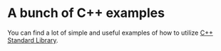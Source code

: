 # A bunch of C++ examples
 
You can find a lot of simple and useful examples of how to utilize [C++ Standard Library](https://en.cppreference.com/w/cpp/header).
